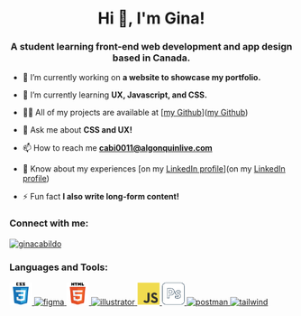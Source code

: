 <h1 align="center">Hi 👋, I'm Gina!</h1>
<h3 align="center">A student learning front-end web development and app design based in Canada.</h3>

- 🔭 I’m currently working on **a website to showcase my portfolio.**

- 🌱 I’m currently learning **UX, Javascript, and CSS.**

- 👨‍💻 All of my projects are available at [[my Github](https://github.com/cabi0011)]([my Github](https://github.com/cabi0011))

- 💬 Ask me about **CSS and UX!**

- 📫 How to reach me **cabi0011@algonquinlive.com**

- 📄 Know about my experiences [on my [LinkedIn profile](https://www.linkedin.com/in/ginacabildo/)](on my [LinkedIn profile](https://www.linkedin.com/in/ginacabildo/))

- ⚡ Fun fact **I also write long-form content!**

<h3 align="left">Connect with me:</h3>
<p align="left">
<a href="https://twitter.com/ginacabildo" target="blank"><img align="center" src="https://raw.githubusercontent.com/rahuldkjain/github-profile-readme-generator/master/src/images/icons/Social/twitter.svg" alt="ginacabildo" height="30" width="40" /></a>
</p>

<h3 align="left">Languages and Tools:</h3>
<p align="left"> <a href="https://www.w3schools.com/css/" target="_blank" rel="noreferrer"> <img src="https://raw.githubusercontent.com/devicons/devicon/master/icons/css3/css3-original-wordmark.svg" alt="css3" width="40" height="40"/> </a> <a href="https://www.figma.com/" target="_blank" rel="noreferrer"> <img src="https://www.vectorlogo.zone/logos/figma/figma-icon.svg" alt="figma" width="40" height="40"/> </a> <a href="https://www.w3.org/html/" target="_blank" rel="noreferrer"> <img src="https://raw.githubusercontent.com/devicons/devicon/master/icons/html5/html5-original-wordmark.svg" alt="html5" width="40" height="40"/> </a> <a href="https://www.adobe.com/in/products/illustrator.html" target="_blank" rel="noreferrer"> <img src="https://www.vectorlogo.zone/logos/adobe_illustrator/adobe_illustrator-icon.svg" alt="illustrator" width="40" height="40"/> </a> <a href="https://developer.mozilla.org/en-US/docs/Web/JavaScript" target="_blank" rel="noreferrer"> <img src="https://raw.githubusercontent.com/devicons/devicon/master/icons/javascript/javascript-original.svg" alt="javascript" width="40" height="40"/> </a> <a href="https://www.photoshop.com/en" target="_blank" rel="noreferrer"> <img src="https://raw.githubusercontent.com/devicons/devicon/master/icons/photoshop/photoshop-line.svg" alt="photoshop" width="40" height="40"/> </a> <a href="https://postman.com" target="_blank" rel="noreferrer"> <img src="https://www.vectorlogo.zone/logos/getpostman/getpostman-icon.svg" alt="postman" width="40" height="40"/> </a> <a href="https://tailwindcss.com/" target="_blank" rel="noreferrer"> <img src="https://www.vectorlogo.zone/logos/tailwindcss/tailwindcss-icon.svg" alt="tailwind" width="40" height="40"/> </a> </p>
